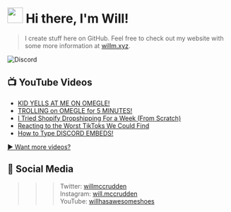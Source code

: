 # <img src="https://media.giphy.com/media/hvRJCLFzcasrR4ia7z/giphy.gif" width="35px"> Hi there, I'm Will!
> I create stuff here on GitHub. Feel free to check out my website with some more information at [willm.xyz](https://willm.xyz).

![Discord](https://img.shields.io/discord/339188357253038092?color=7289DA&logo=discord&style=for-the-badge)

## 📺 YouTube Videos
<!-- YOUTUBE:START -->
- [KID YELLS AT ME ON OMEGLE!](https://www.youtube.com/watch?v=5Vvez0jHkv4)
- [TROLLING on OMEGLE for 5 MINUTES!](https://www.youtube.com/watch?v=kTJx_0HsAYM)
- [I Tried Shopify Dropshipping For a Week &lpar;From Scratch&rpar;](https://www.youtube.com/watch?v=qYay57ph0ro)
- [Reacting to the Worst TikToks We Could Find](https://www.youtube.com/watch?v=JMIweFvgVvI)
- [How to Type DISCORD EMBEDS!](https://www.youtube.com/watch?v=945qjY-SMOs)
<!-- YOUTUBE:END -->

[▶ Want more videos?](https://yt.willm.xyz/videos)
## 👤 Social Media
>>> Twitter: [willmccrudden](https://twitter.com/willmccrudden) <br>
Instagram: [will.mccrudden](https://instagram.com/will.mccrudden) <br>
YouTube: [willhasawesomeshoes](https://yt.willm.xyz)
<!--![Stats](https://github-readme-stats.vercel.app/api/top-langs/?username=whasonyt&layout=compact&theme=dark)
<!--
**whasonyt/whasonyt** is a ✨ _special_ ✨ repository because its `README.md` (this file) appears on your GitHub profile.

Here are some ideas to get you started:

- 🔭 I’m currently working on ...
- 🌱 I’m currently learning ...
- 👯 I’m looking to collaborate on ...
- 🤔 I’m looking for help with ...
- 💬 Ask me about ...
- 📫 How to reach me: ...
- 😄 Pronouns: ...
- ⚡ Fun fact: ...
-->
